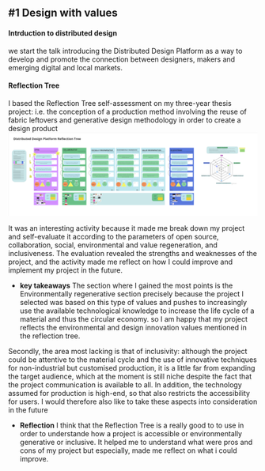 ## #1 Design with values

#### Intrduction to distributed design
we start the talk introducing the Distributed Design Platform as a way to develop and promote the connection between designers, makers and emerging digital and local markets. 

#### Reflection Tree
I based the Reflection Tree self-assessment on my three-year thesis project: i.e. the conception of a production method involving the reuse of fabric leftovers and generative design methodology in order to create a design product
![Alt text](<../images/reflection tree.png>)

It was an interesting activity because it made me break down my project and self-evaluate it according to the parameters of open source, collaboration, social, environmental and value regeneration, and inclusiveness. The evaluation revealed the strengths and weaknesses of the project, and the activity made me reflect on how I could improve and implement my project in the future.

- **key takeaways**
The section where I gained the most points is the Environmentally regenerative section precisely because the project I selected was based on this type of values and pushes to increasingly use the available technological knowledge to increase the life cycle of a material and thus the circular economy. so I am happy that my project reflects the environmental and design innovation values mentioned in the reflection tree.

Secondly, the area most lacking is that of inclusivity: although the project could be attentive to the material cycle and the use of innovative techniques for non-industrial but customised production, it is a little far from expanding the target audience, which at the moment is still niche despite the fact that the project communication is available to all. In addition, the technology assumed for production is high-end, so that also restricts the accessibility for users.
I would therefore also like to take these aspects into consideration in the future

- **Reflection**
I think that the Reflection Tree is a really good to to use in order to understande how a project is accessible or environmentally generative or inclusive. It  helped me to understand what were pros and cons of my project but especially, made me reflect on what i could improve.